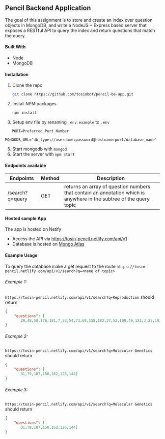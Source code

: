 
## Pencil Backend Application
The goal of this assignment is to store and create an index over question objects in MongoDB, and write a NodeJS + Express based server that exposes a RESTful API to query the index and return questions that match the query.

#### Built With

- Node
- MongoDB

#### Installation

1. Clone the repo
   ```sh
   git clone https://github.com/tosinbot/pencil-be-app.git
   ```
3. Install NPM packages
   ```sh
   npm install
   ```
4. Setup env file by renaming `.env.example` to `.env`
```JS
   PORT=Preferred_Port_Number
   MONGODB_URL="db_type://username:password@hostname:port/database_name"
   ```
5. Start mongodb with `mongod`
6. Start the server with `npm start`

#### Endpoints available
| Endpoints                 | Method  | Description                                         |
|---------------------------|---------|-----------------------------------------------------|
|  /search?q=query          | GET     | returns an array of question numbers that contain an annotation which is anywhere in the subtree of the query topic|

#### Hosted sample App
The app is hosted on Netify
- Access the API via https://tosin-pencil.netlify.com/api/v1
- Database is hosted on [Mongo Atlas](https://cloud.mongodb.com/)

#### Example Usage
To query the database make a get request to the route `https://tosin-pencil.netlify.com/api/v1/search?q=<name of topic>`

###### Example 1:
`https://tosin-pencil.netlify.com/api/v1/search?q=Reproduction`
should return
```JSON
{
    "questions": [
       29,48,58,176,181,7,53,54,73,69,158,182,37,52,109,49,122,3,25,193,125,133,12,45,138,187,56,153,190,15,130,167,197]
}
```

###### Example 2:
`https://tosin-pencil.netlify.com/api/v1/search?q=Molecular Genetics`
should return
```JSON
{
    "questions": [
       31,79,107,150,162,126,144]
}
```

###### Example 3:
`https://tosin-pencil.netlify.com/api/v1/search?q=Molecular Genetics`
should return
```JSON
{
    "questions": [
       31,79,107,150,162,126,144]
}
